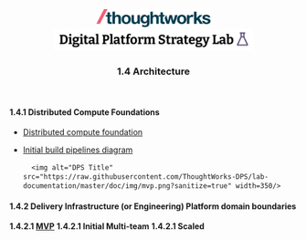 <div align="center">
	<p>
		<img alt="Thoughtworks Logo" src="https://raw.githubusercontent.com/ThoughtWorks-DPS/static/master/thoughtworks_flamingo_wave.png?sanitize=true" width=200 />
    <br />
		<img alt="DPS Title" src="https://raw.githubusercontent.com/ThoughtWorks-DPS/static/master/dps_lab_title.png?sanitize=true" width=350/>
	</p>
  <h3>1.4 Architecture</h3>
</div>
<br />

#### 1.4.1 Distributed Compute Foundations

* [Distributed compute foundation](img/distributed_compute_foundation.png)
* [Initial build pipelines diagram](img/platform_build_diagram.png)

		<img alt="DPS Title" src="https://raw.githubusercontent.com/ThoughtWorks-DPS/lab-documentation/master/doc/img/mvp.png?sanitize=true" width=350/>

#### 1.4.2 Delivery Infrastructure (or Engineering) Platform domain boundaries

**1.4.2.1 [MVP](doc/mvp.png)**
**1.4.2.1 Initial Multi-team**
**1.4.2.1 Scaled**
